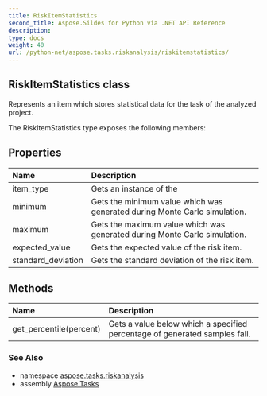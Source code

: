```yaml
---
title: RiskItemStatistics
second_title: Aspose.Sildes for Python via .NET API Reference
description: 
type: docs
weight: 40
url: /python-net/aspose.tasks.riskanalysis/riskitemstatistics/
---
```


## RiskItemStatistics class

Represents an item which stores statistical data for the task of the analyzed project.

The RiskItemStatistics type exposes the following members:
## Properties
| Name | Description |
| :- | :- |
|item_type|Gets an instance of the|
|minimum|Gets the minimum value which was generated during Monte Carlo simulation.|
|maximum|Gets the maximum value which was generated during Monte Carlo simulation.|
|expected_value|Gets the expected value of the risk item.|
|standard_deviation|Gets the standard deviation of the risk item.|
## Methods
| Name | Description |
| :- | :- |
|get_percentile(percent)|Gets a value below which a specified percentage of generated samples fall.|

### See Also

* namespace [aspose.tasks.riskanalysis](/tasks/python-net/aspose.tasks.riskanalysis/)
* assembly [Aspose.Tasks](/tasks/python-net/)

